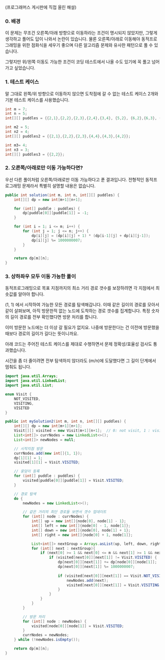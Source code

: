 (프로그래머스 게시판에 직접 올린 해설)

### 0. 배경
이 문제는 무조건 오른쪽/아래 방향으로 이동하라는 조건이 명시되지 않았지만, 그렇게 생각하고 풀어도 답이 나와서 논란이 있습니다. 물론 오른쪽/아래로 이동해야 동적프로그래밍을 위한 점화식을 세우기 좋으며 다른 알고리즘 문제와 유사한 패턴으로 풀 수 있습니다.

그렇지만 위/왼쪽 이동도 가능한 조건이 코딩 테스트에서 나올 수도 있기에 꼭 풀고 넘어가고 싶었습니다. 

### 1. 테스트 케이스
말 그대로 왼쪽/위 방향으로 이동하지 않으면 도착점에 갈 수 없는 테스트 케이스 2개와 기본 테스트 케이스를 사용했습니다.

```java
int m = 7;
int n = 5;
int[][] puddles = {{2,1},{2,2},{2,3},{2,4},{3,4}, {5,2}, {6,2},{6,3}, {6,4}, {6,5}};

int m2 = 5;
int n2 = 4;
int[][] puddles2 = {{2,1},{2,2},{2,3},{4,4},{4,3},{4,2}};

int m3= 4;
int n3 = 3;
int[][] puddles3 = {{2,2}};
```

### 2. 오른쪽/아래로만 이동 가능하다면?
우선 다른 풀이처럼 오른쪽/아래로만 이동 가능하다고 푼 결과입니다. 전형적인 동적프로그래밍 문제라서 특별히 설명할 내용은 없습니다.

```java
public int solution(int m, int n, int[][] puddles) {
    int[][] dp = new int[m+1][n+1];

    for (int[] puddle : puddles) {
        dp[puddle[0]][puddle[1]] = -1;
    }

    for (int i = 1; i <= m; i++) {
        for (int j = 1; j <= n; j++) {
            dp[i][j] = (dp[i][j] + 1) * (dp[i-1][j] + dp[i][j-1]);
            dp[i][j] %= 1000000007;
        }
    }

    return dp[m][n];
}
```

### 3. 상하좌우 모두 이동 가능한 풀이
동적프로그래밍으로 목표 지점까지의 최소 거리 경로 갯수를 보장하려면 각 지점에서 최솟값를 알아야 합니다. 

(1, 1) 에서 시작하여 가능한 모든 경로를 탐색해갑니다. 이때 같은 길이의 경로를 모아서 같이 살펴보며, 아직 방문한적 없는 노드에 도착하는 경로 갯수를 집계합니다. 특정 숫자의 길이 경로를 전부 확인했다면 방문 처리를 합니다.

이미 방문한 노드에는 더 이상 갈 필요가 없지요. 나중에 방문한다는 건 이전에 방문했을 때보다 경로의 길이가 길다는 뜻이니까요.

아래 코드는 주어진 테스트 케이스를 제대로 수행하면서 문제 정확성/효율성 검사도 통과했습니다.

시간을 좀 더 줄이려면 전부 탐색하지 않더라도 (m/n)에 도달했다면 그 길이 단계에서 멈춰도 됩니다.

```java
import java.util.Arrays;
import java.util.LinkedList;
import java.util.List;

enum Visit {
    NOT_VISITED,
    VISITING,
    VISITED
}

public int mySolution2(int m, int n, int[][] puddles) {
    int[][] dp = new int[m+1][n+1];
    Visit[][] visited = new Visit[m+1][n+1];  // 0: not visit, 1 : visiting, 2: visited
    List<int[]> currNodes = new LinkedList<>();
    List<int[]> newNodes = null;

    // 시작지점 방문
    currNodes.add(new int[]{1, 1});
    dp[1][1] = 1;
    visited[1][1] = Visit.VISITED;

    // 웅덩이 등록        
    for (int[] puddle : puddles) {
        visited[puddle[0]][puddle[1]] = Visit.VISITED;
    }

    // 경로 탐색
    do {
        newNodes = new LinkedList<>();

        // 같은 거리의 최단 경로들 보면서 갯수 업데이트
        for (int[] node : currNodes) {
            int[] up = new int[]{node[0], node[1] - 1};
            int[] left = new int[]{node[0] - 1, node[1]};
            int[] down = new int[]{node[0], node[1] + 1};
            int[] right = new int[]{node[0] + 1, node[1]};

            List<int[]> nextGroup = Arrays.asList(up, left, down, right);
            for (int[] next : nextGroup){
                if (next[0] >= 1 && next[0] <= m && next[1] >= 1 && next[1] <= n) {
                    if (visited[next[0]][next[1]] != Visit.VISITED) {
                        dp[next[0]][next[1]] += dp[node[0]][node[1]];
                        dp[next[0]][next[1]] %= 1000000007;
        
                        if (visited[next[0]][next[1]] == Visit.NOT_VISITED) {
                            newNodes.add(next);
                            visited[next[0]][next[1]] = Visit.VISITING;
                        }
                    }
                }
            }        
        }

        // 방문 처리
        for (int[] node : newNodes) {
            visited[node[0]][node[1]] = Visit.VISITED;
        }
        currNodes = newNodes;
    } while (!newNodes.isEmpty());

    return dp[m][n];
}
```